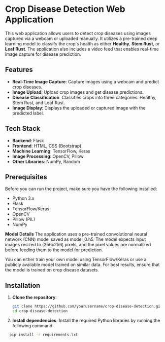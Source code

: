 # Crop Disease Detection Web Application

This web application allows users to detect crop diseases using images captured via a webcam or uploaded manually. It utilizes a pre-trained deep learning model to classify the crop's health as either **Healthy**, **Stem Rust**, or **Leaf Rust**. The application also includes a video feed that enables real-time image capture for disease prediction.

## Features

- **Real-Time Image Capture**: Capture images using a webcam and predict crop diseases.
- **Image Upload**: Upload crop images and get disease predictions.
- **Disease Classification**: Classifies crops into three categories: Healthy, Stem Rust, and Leaf Rust.
- **Image Display**: Displays the uploaded or captured image with the predicted label.

## Tech Stack

- **Backend**: Flask
- **Frontend**: HTML, CSS (Bootstrap)
- **Machine Learning**: TensorFlow, Keras
- **Image Processing**: OpenCV, Pillow
- **Other Libraries**: NumPy, Random

## Prerequisites

Before you can run the project, make sure you have the following installed:

- Python 3.x
- Flask
- TensorFlow/Keras
- OpenCV
- Pillow (PIL)
- NumPy
  
**Model Details**
The application uses a pre-trained convolutional neural network (CNN) model saved as model_0.h5. The model expects input images resized to (256x256) pixels, and the pixel values are normalized before feeding them to the model for prediction.

You can either train your own model using TensorFlow/Keras or use a publicly available model trained on similar data. For best results, ensure that the model is trained on crop disease datasets.
## Installation

1. **Clone the repository**:

   ```bash
   git clone https://github.com/yourusername/crop-disease-detection.git
   cd crop-disease-detection
2. **Install dependencies**:
Install the required Python libraries by running the following command:


```bash
  pip install -r requirements.txt

